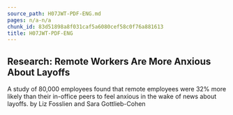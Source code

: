 ```yaml
---
source_path: H07JWT-PDF-ENG.md
pages: n/a-n/a
chunk_id: 83d51898a8f031caf5a6080cef58c0f76a881613
title: H07JWT-PDF-ENG
---
```

## Research: Remote Workers Are More Anxious About Layoffs

A study of 80,000 employees found that remote employees were 32% more likely than their in-office peers to feel anxious in the wake of news about layoffs. by Liz Fosslien and Sara Gottlieb-Cohen
